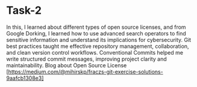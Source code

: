 # Task-2

In this, I learned about different types of open source licenses, and from Google Dorking, I learned how to use advanced search operators to find sensitive information and understand its implications for cybersecurity. 
Git best practices taught me effective repository management, collaboration, and clean version control workflows. 
Conventional Commits helped me write structured commit messages, improving project clarity and maintainability.
Blog about Open Source License [https://medium.com/@mihirskp/fraczs-git-exercise-solutions-9aafcb1308e3]
